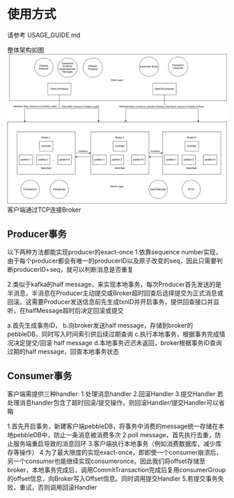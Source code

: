 
# 使用方式
请参考 USAGE_GUIDE.md

整体架构如图
![queue](queue1.drawio.png)
客户端通过TCP连接Broker

## Producer事务
以下两种方法都能实现producer的exact-once
1.依靠sequence number实现，由于每个producer都会有唯一的producerID以及原子改变的seq，因此只需要判断producerID+seq，就可以判断消息是否重复

2.类似于kafka的half message，来实现本地事务，每次Producer首先发送的是半消息，半消息在Producer主动提交或Broker超时回查后选择提交为正式消息或回滚。这需要Producer发送信息前先生成txnID并开启事务，提供回查接口并监听，在halfMessage超时后决定回滚或提交

a.首先生成事务ID，
b.向broker发送half message，存储到broker的pebbleDB，同时写入时间索引供后续过期查询
c.执行本地事务，根据事务完成情况决定提交/回滚 half message
d.本地事务迟迟未返回，broker根据事务ID查询过期的half message，回查本地事务状态
## Consumer事务
客户端需提供三种handler: 1.处理消息handler 2.回滚Handler 3.提交Handler
若处理消息handler包含了超时回滚/提交操作，则回滚Handler/提交Handler可以省略

1.首先开启事务，新建客户端pebbleDB，将事务中消费的message统一存储在本地pebbleDB中，防止一条消息被消费多次
2.poll message，首先执行去重，防止服务端重启导致的消息回环
3.客户端执行本地事务（例如消费数据库，减少库存等操作）
4.为了最大限度的实现exact-once，即即使一个consumer崩溃后，另一个consumer也能继续实现consumeronce。因此我们将offset存储至broker，本地事务完成后，调用CommitTransaction完成后复用consumerGroup的offset信息，向Broker写入Offset信息。同时调用提交Handler
5.若提交事务失败，重试，否则调用回滚Handler



